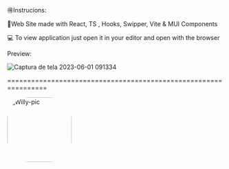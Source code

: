 🉐Instrucions: 

<p>💠Web Site made with React, TS , Hooks, Swipper, Vite & MUI Components</p>
<p>💻 To view application just open it in your editor and open with the browser</p>

<p>Preview:</p>

![Captura de tela 2023-06-01 091334](https://github.com/WillyKevin/Chrunchyroll_Concept/assets/54690941/6aa70172-b73e-4a59-99df-a1fcfa19f682)


================================================================


<img align="" alt="Willy-pic" height="150" style="border-radius:50px;" src="https://th.bing.com/th/id/R.ca5c0a6f7828c004ae9a7dbacff844ff?rik=TtXIXmWtabTSbg&pid=ImgRaw&r=0">
